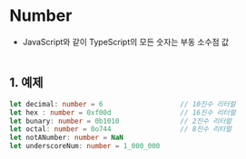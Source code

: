 # Number
* JavaScript와 같이 TypeScript의 모든 숫자는 부동 소수점 값
<br/><br/>

## 1. 예제
```typescript
let decimal: number = 6                   // 10진수 리터럴
let hex : number = 0xf00d                 // 16진수 리터럴
let bunary: number = 0b1010               // 2진수 리터럴
let octal: number = 0o744                 // 8진수 리터럴
let notANumber: number = NaN              
let underscoreNum: number = 1_000_000
```
